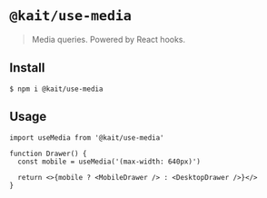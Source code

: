 # `@kait/use-media`

> Media queries. Powered by React hooks.

## Install

```sh-session
$ npm i @kait/use-media
```

## Usage

```tsx
import useMedia from '@kait/use-media'

function Drawer() {
  const mobile = useMedia('(max-width: 640px)')

  return <>{mobile ? <MobileDrawer /> : <DesktopDrawer />}</>
}
```
